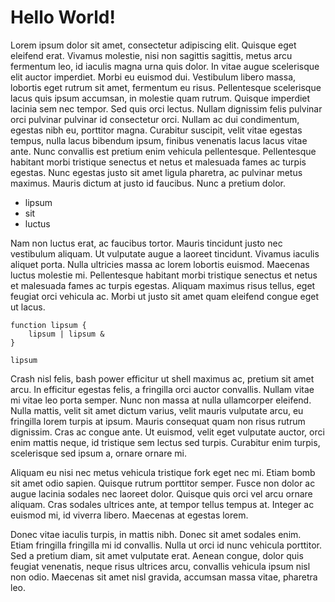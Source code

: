 # Hello World!

Lorem ipsum dolor sit amet, consectetur adipiscing elit. Quisque eget eleifend erat. Vivamus molestie, nisi non sagittis sagittis, metus arcu fermentum leo, id iaculis magna urna quis dolor. In vitae augue scelerisque elit auctor imperdiet. Morbi eu euismod dui. Vestibulum libero massa, lobortis eget rutrum sit amet, fermentum eu risus. Pellentesque scelerisque lacus quis ipsum accumsan, in molestie quam rutrum. Quisque imperdiet lacinia sem nec tempor. Sed quis orci lectus. Nullam dignissim felis pulvinar orci pulvinar pulvinar id consectetur orci. Nullam ac dui condimentum, egestas nibh eu, porttitor magna. Curabitur suscipit, velit vitae egestas tempus, nulla lacus bibendum ipsum, finibus venenatis lacus lacus vitae ante. Nunc convallis est pretium enim vehicula pellentesque. Pellentesque habitant morbi tristique senectus et netus et malesuada fames ac turpis egestas. Nunc egestas justo sit amet ligula pharetra, ac pulvinar metus maximus. Mauris dictum at justo id faucibus. Nunc a pretium dolor.

- lipsum
- sit
- luctus

Nam non luctus erat, ac faucibus tortor. Mauris tincidunt justo nec vestibulum aliquam. Ut vulputate augue a laoreet tincidunt. Vivamus iaculis aliquet porta. Nulla ultricies massa ac lorem lobortis euismod. Maecenas luctus molestie mi. Pellentesque habitant morbi tristique senectus et netus et malesuada fames ac turpis egestas. Aliquam maximus risus tellus, eget feugiat orci vehicula ac. Morbi ut justo sit amet quam eleifend congue eget ut lacus.

```lipsum
function lipsum {
    lipsum | lipsum &
}

lipsum
```

Crash nisl felis, bash power efficitur ut shell maximus ac, pretium sit amet arcu. In efficitur egestas felis, a fringilla orci auctor convallis. Nullam vitae mi vitae leo porta semper. Nunc non massa at nulla ullamcorper eleifend. Nulla mattis, velit sit amet dictum varius, velit mauris vulputate arcu, eu fringilla lorem turpis at ipsum. Mauris consequat quam non risus rutrum dignissim. Cras ac congue ante. Ut euismod, velit eget vulputate auctor, orci enim mattis neque, id tristique sem lectus sed turpis. Curabitur enim turpis, scelerisque sed ipsum a, ornare ornare mi.

Aliquam eu nisi nec metus vehicula tristique fork eget nec mi. Etiam bomb sit amet odio sapien. Quisque rutrum porttitor semper. Fusce non dolor ac augue lacinia sodales nec laoreet dolor. Quisque quis orci vel arcu ornare aliquam. Cras sodales ultrices ante, at tempor tellus tempus at. Integer ac euismod mi, id viverra libero. Maecenas at egestas lorem.

Donec vitae iaculis turpis, in mattis nibh. Donec sit amet sodales enim. Etiam fringilla fringilla mi id convallis. Nulla ut orci id nunc vehicula porttitor. Sed a pretium diam, sit amet vulputate erat. Aenean congue, dolor quis feugiat venenatis, neque risus ultrices arcu, convallis vehicula ipsum nisl non odio. Maecenas sit amet nisl gravida, accumsan massa vitae, pharetra leo.
